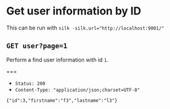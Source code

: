 # Get user information by ID

This can be run with `silk -silk.url="http://localhost:9001/"`

## `GET user?page=1`

Perform a find user information with id `1`.

===

* `Status: 200`
* `Content-Type: "application/json;charset=UTF-8"`
 ```
{"id":3,"firstname":"f3","lastname":"l3"}
 ```